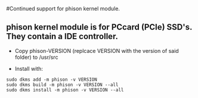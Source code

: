 #Continued support for phison kernel module.
## phison kernel module is for PCcard (PCIe) SSD's. They contain a IDE controller.

* Copy phison-VERSION (replcace VERSION with the version of said folder) to /usr/src

* Install with:
```
sudo dkms add -m phison -v VERSION
sudo dkms build -m phison -v VERSION --all
sudo dkms install -m phison -v VERSION --all
```
